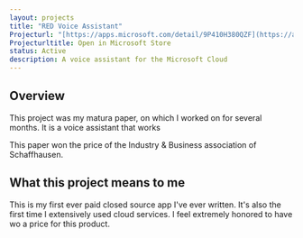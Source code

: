 ```yaml
---
layout: projects
title: "RED Voice Assistant"
Projecturl: "[https://apps.microsoft.com/detail/9P410H380QZF](https://apps.microsoft.com/detail/9P410H380QZF)"
Projecturltitle: Open in Microsoft Store
status: Active
description: A voice assistant for the Microsoft Cloud
---
```


## Overview

This project was my matura paper, on which I worked on for several months. It is a voice assistant that works 

This paper won the price of the Industry & Business association of Schaffhausen.

<script type="module" src="https://get.microsoft.com/badge/ms-store-badge.bundled.js"></script>
<ms-store-badge
	productid="9P410H380QZF"
	productname="RED Voice Assistant"
	window-mode="direct"
	theme="light"
	language="de-de"
	animation="on">
</ms-store-badge>

## What this project means to me

This is my first ever paid closed source app I've ever written. It's also the first time I extensively used cloud services. I feel extremely honored to have wo a price for this product.
